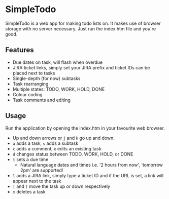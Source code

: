 # SimpleTodo

SimpleTodo is a web app for making todo lists on. It makes use of browser storage with no server necessary. Just run the index.htm file and you're good.

## Features
- Due dates on task, will flash when overdue
- JIRA ticket links, simply set your JIRA prefix and ticket IDs can be placed next to tasks
- Single-depth (for now) subtasks
- Task rearranging
- Multiple states: TODO, WORK, HOLD, DONE
- Colour coding
- Task comments and editing

## Usage
Run the application by opening the index.htm in your favourite web browser.
- Up and down arrows or `j` and `k` go up and down. 
- `a` adds a task, `s` adds a subtask
- `c` adds a comment, `e` edits an existing task
- `d` changes status between TODO, WORK, HOLD, or DONE
- `t` sets a due time
  - Natural language dates and times i.e. '2 hours from now', 'tomorrow 2pm' are supported!
- `l` adds a JIRA link, simply type a ticket ID and if the URL is set, a link will appear next to the task
- `[` and `]` move the task up or down respectively
- `x` deletes a task
